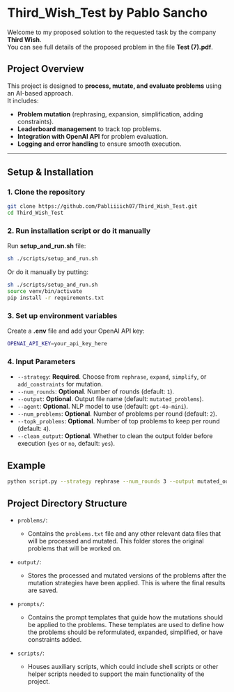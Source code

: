 # Third_Wish_Test by Pablo Sancho

Welcome to my proposed solution to the requested task by the company **Third Wish**.  
You can see full details of the proposed problem in the file **Test (7).pdf**.

## Project Overview
This project is designed to **process, mutate, and evaluate problems** using an AI-based approach.  
It includes:
- **Problem mutation** (rephrasing, expansion, simplification, adding constraints).
- **Leaderboard management** to track top problems.
- **Integration with OpenAI API** for problem evaluation.
- **Logging and error handling** to ensure smooth execution.

---

## Setup & Installation

### **1. Clone the repository**
```sh
git clone https://github.com/Pabliiiich07/Third_Wish_Test.git
cd Third_Wish_Test
```

### **2. Run installation script or do it manually**
Run **setup_and_run.sh** file:
```sh
sh ./scripts/setup_and_run.sh
```

Or do it manually by putting:
```sh
sh ./scripts/setup_and_run.sh
source venv/bin/activate
pip install -r requirements.txt
```

### **3. Set up environment variables**
Create a **.env** file and add your OpenAI API key:
```sh
OPENAI_API_KEY=your_api_key_here
```

### **4. Input Parameters**
- `--strategy`: **Required**. Choose from `rephrase`, `expand`, `simplify`, or `add_constraints` for mutation.
- `--num_rounds`: **Optional**. Number of rounds (default: `1`).
- `--output`: **Optional**. Output file name (default: `mutated_problems`).
- `--agent`: **Optional**. NLP model to use (default: `gpt-4o-mini`).
- `--num_problems`: **Optional**. Number of problems per round (default: `2`).
- `--topk_problems`: **Optional**. Number of top problems to keep per round (default: `4`).
- `--clean_output`: **Optional**. Whether to clean the output folder before execution (`yes` or `no`, default: `yes`).

## Example
```sh
python script.py --strategy rephrase --num_rounds 3 --output mutated_output --agent gpt-4o-mini --num_problems 5 --topk_problems 3 --clean_output yes
```
## Project Directory Structure

- `problems/`: 
  - Contains the `problems.txt` file and any other relevant data files that will be processed and mutated. This folder stores the original problems that will be worked on.

- `output/`: 
  - Stores the processed and mutated versions of the problems after the mutation strategies have been applied. This is where the final results are saved.

- `prompts/`: 
  - Contains the prompt templates that guide how the mutations should be applied to the problems. These templates are used to define how the problems should be reformulated, expanded, simplified, or have constraints added.

- `scripts/`: 
  - Houses auxiliary scripts, which could include shell scripts or other helper scripts needed to support the main functionality of the project.

